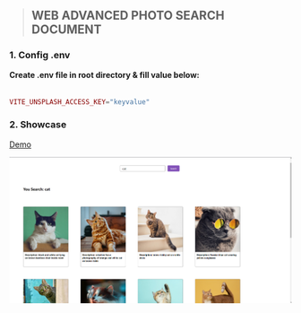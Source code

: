 > ## WEB ADVANCED PHOTO SEARCH DOCUMENT

### 1. Config .env 

**Create .env file in root directory & fill value below:**

```php

VITE_UNSPLASH_ACCESS_KEY="keyvalue"

```

### 2. Showcase

[Demo](https://github.com/minhtrifit/web-advanced-photo-search)

![Showcase](./public/showcase.png)
